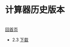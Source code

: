 计算器历史版本
===
<br>[回首页](https://schlibra.github.io/Stars-Studios)
* 2.3 [下载](https://schlibra.github.io/Stars-Studios/jsq/version/jsq2.3.apk)
